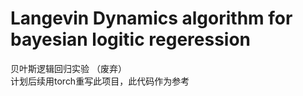 Langevin Dynamics algorithm for bayesian logitic regeression
==============================
贝叶斯逻辑回归实验  （废弃）  
计划后续用torch重写此项目，此代码作为参考
